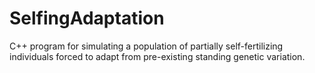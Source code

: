 # SelfingAdaptation
  C++ program for simulating a population of partially self-fertilizing individuals forced to adapt from pre-existing standing genetic variation. 
